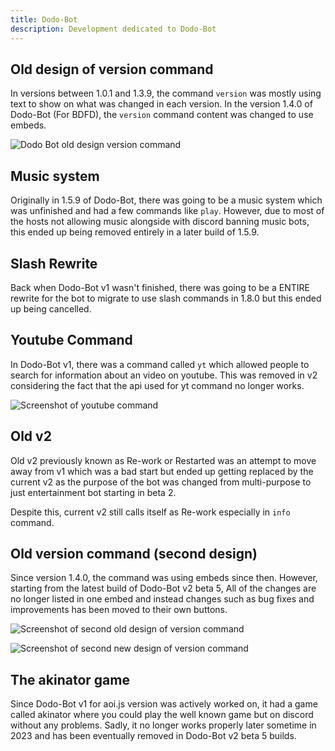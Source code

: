 ```yaml
---
title: Dodo-Bot
description: Development dedicated to Dodo-Bot
---
```


## Old design of version command

In versions between 1.0.1 and 1.3.9, the command `version` was mostly using text to show on what was changed in each version. In the version 1.4.0 of Dodo-Bot (For BDFD), the `version` command content was changed to use embeds.

![Dodo Bot old design version command](https://2314760047-files.gitbook.io/~/files/v0/b/gitbook-x-prod.appspot.com/o/spaces%2Fnkk2ozf6e5sx71U10aKl%2Fuploads%2FOXc2K2DFRWC1J7XIMoQO%2Fimage.png?alt=media&token=4fc08868-da4b-49a9-832f-c4079d1c9f8d)

## Music system

Originally in 1.5.9 of Dodo-Bot, there was going to be a music system which was unfinished and had a few commands like `play`. However, due to most of the hosts not allowing music alongside with discord banning music bots, this ended up being removed entirely in a later build of 1.5.9.

## Slash Rewrite

Back when Dodo-Bot v1 wasn't finished, there was going to be a ENTIRE rewrite for the bot to migrate to use slash commands in 1.8.0 but this ended up being cancelled.

## Youtube Command

In Dodo-Bot v1, there was a command called `yt` which allowed people to search for information about an video on youtube. This was removed in v2 considering the fact that the api used for yt command no longer works.

![Screenshot of youtube command](https://2314760047-files.gitbook.io/~/files/v0/b/gitbook-x-prod.appspot.com/o/spaces%2Fnkk2ozf6e5sx71U10aKl%2Fuploads%2FrkWknjtiExseO1c6apzm%2Fimage.png?alt=media&token=73cd89e0-35e2-4a3c-ace6-4896d5c41ed6)

## Old v2

Old v2 previously known as Re-work or Restarted was an attempt to move away from v1 which was a bad start but ended up getting replaced by the current v2 as the purpose of the bot was changed from multi-purpose to just entertainment bot starting in beta 2.

Despite this, current v2 still calls itself as Re-work especially in `info` command.

## Old version command (second design)

Since version 1.4.0, the command was using embeds since then. However, starting from the latest build of Dodo-Bot v2 beta 5, All of the changes are no longer listed in one embed and instead changes such as bug fixes and improvements has been moved to their own buttons.

![Screenshot of second old design of version command](https://2314760047-files.gitbook.io/~/files/v0/b/gitbook-x-prod.appspot.com/o/spaces%2Fnkk2ozf6e5sx71U10aKl%2Fuploads%2F0TRwMyL9WT3FfQ0eSWl7%2Fimage.png?alt=media&token=afb92705-a00f-40e7-9da7-d46002e895ec)

![Screenshot of second new design of version command](https://2314760047-files.gitbook.io/~/files/v0/b/gitbook-x-prod.appspot.com/o/spaces%2Fnkk2ozf6e5sx71U10aKl%2Fuploads%2F2ygup0msQoCk7Z8gLn3t%2Fimage.png?alt=media&token=51d230b0-b3c8-4465-ad40-48f98a510fbf)

## The akinator game

Since Dodo-Bot v1 for aoi.js version was actively worked on, it had a game called akinator where you could play the well known game but on discord without any problems. Sadly, it no longer works properly later sometime in 2023 and has been eventually removed in Dodo-Bot v2 beta 5 builds.
